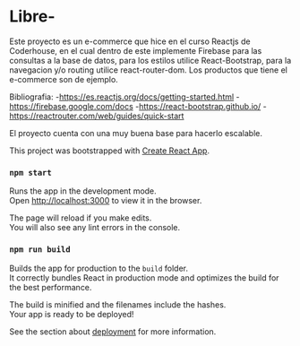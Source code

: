 # Libre-

Este proyecto es un e-commerce que hice en el curso Reactjs de Coderhouse, en el cual dentro de este implemente Firebase para las consultas a la base de datos, para los estilos utilice React-Bootstrap, para la navegacion y/o routing utilice react-router-dom. Los productos que tiene el e-commerce son de ejemplo.

Bibliografia:
-https://es.reactjs.org/docs/getting-started.html
-https://firebase.google.com/docs
-https://react-bootstrap.github.io/
-https://reactrouter.com/web/guides/quick-start

El proyecto cuenta con una muy buena base para hacerlo escalable.

This project was bootstrapped with [Create React App](https://github.com/facebook/create-react-app).

### `npm start`

Runs the app in the development mode.<br />
Open [http://localhost:3000](http://localhost:3000) to view it in the browser.

The page will reload if you make edits.<br />
You will also see any lint errors in the console.

### `npm run build`

Builds the app for production to the `build` folder.<br />
It correctly bundles React in production mode and optimizes the build for the best performance.

The build is minified and the filenames include the hashes.<br />
Your app is ready to be deployed!

See the section about [deployment](https://facebook.github.io/create-react-app/docs/deployment) for more information.
